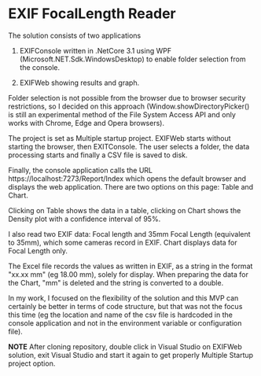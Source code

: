 # EXIF FocalLength Reader

The solution consists of two applications

1) EXIFConsole written in .NetCore 3.1 using WPF (Microsoft.NET.Sdk.WindowsDesktop) to enable folder selection from the console.

2) EXIFWeb showing results and graph.

Folder selection is not possible from the browser due to browser security restrictions, so I decided on this approach (Window.showDirectoryPicker() is still an experimental method of the File System Access API and only works with Chrome, Edge and Opera browsers).

The project is set as Multiple startup project. EXIFWeb starts without starting the browser, then EXITConsole. The user selects a folder, the data processing starts and finally a CSV file is saved to disk.

Finally, the console application calls the URL https://localhost:7273/Report/Index which opens the default browser and displays the web application.
There are two options on this page: Table and Chart.

Clicking on Table shows the data in a table, clicking on Chart shows the Density plot with a confidence interval of 95%.

I also read two EXIF data: Focal length and 35mm Focal Length (equivalent to 35mm), which some cameras record in EXIF. Chart displays data for Focal Length only.

The Excel file records the values as written in EXIF, as a string in the format "xx.xx mm" (eg 18.00 mm), solely for display. When preparing the data for the Chart, "mm" is deleted and the string is converted to a double.

In my work, I focused on the flexibility of the solution and this MVP can certainly be better in terms of code structure, but that was not the focus this time (eg the location and name of the csv file is hardcoded in the console application and not in the environment variable or configuration file).

**NOTE**
After cloning repository, double click in Visual Studio on EXIFWeb solution, exit Visual Studio and start it again to get properly Multiple Startup project option.
